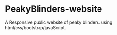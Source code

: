 # PeakyBlinders-website
A Responsive public website of  peaky blinders. using html/css/bootstrap/javaScript.
